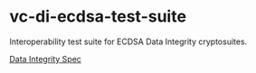 # vc-di-ecdsa-test-suite

Interoperability test suite for ECDSA Data Integrity cryptosuites.

[Data Integrity Spec](https://w3c.github.io/vc-data-integrity/)
